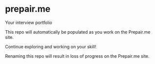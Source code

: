 prepair.me
==========

Your interview portfolio


This repo will automatically be populated as you work on the Prepair.me site.

Continue exploring and working on your skill!

Renaming this repo will result in loss of progress on the Prepair.me site.

